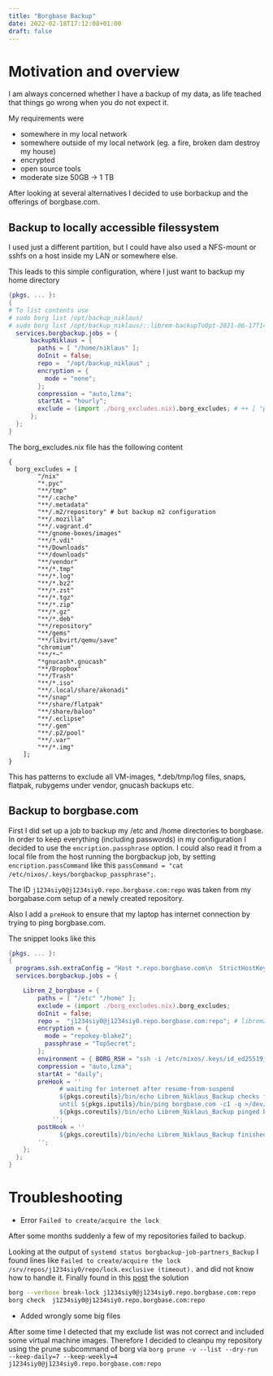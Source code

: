 ```yaml
---
title: "Borgbase Backup"
date: 2022-02-18T17:12:08+01:00
draft: false
---
```


# Motivation and overview

I am always concerned whether I have a backup of my data, as life teached
that things go wrong when you do not expect it.

My requirements were
  * somewhere in my local network
  * somewhere outside of my local network (eg. a fire, broken dam destroy my house)
  * encrypted
  * open source tools
  * moderate size 50GB -> 1 TB

After looking at several alternatives I decided to use borbackup and the offerings
of borgbase.com.

## Backup to locally accessible filessystem

I used just a different partition, but I could have also used a NFS-mount or
sshfs on a host inside my LAN or somewhere else.

This leads to this simple configuration, where I just want to backup my
home directory


```nix
{pkgs, ... }:
{
# To list contents use
# sudo borg list /opt/backup_niklaus/
# sudo borg list /opt/backup_niklaus/::librem-backupToOpt-2021-06-17T14:00:43
  services.borgbackup.jobs = {
      backupNiklaus = {
        paths = [ "/home/niklaus" ];
        doInit = false;
        repo = 	"/opt/backup_niklaus" ;
        encryption = {
          mode = "none";
        };
        compression = "auto,lzma";
        startAt = "hourly";
        exclude = (import ./borg_excludes.nix).borg_excludes; # ++ [ "pp:/home/niklaus/work";
      };
  };
}
```

The borg_excludes.nix file has the following content
```
{
  borg_excludes = [
        "/nix"
        "*.pyc"
        "**/tmp"
        "**/.cache"
        "**/.metadata"
        "**/.m2/repository" # but backup m2 configuration
        "**/.mozilla"
        "**/.vagrant.d"
        "**/gnome-boxes/images"
        "**/*.vdi"
        "**/Downloads"
        "**/downloads"
        "**/vendor"
        "**/*.tmp"
        "**/*.log"
        "**/*.bz2"
        "**/*.zst"
        "**/*.tgz"
        "**/*.zip"
        "**/*.gz"
        "**/*.deb"
        "**/repository"
        "**/gems"
        "**/libvirt/qemu/save"
        "chromium"
        "**/*~"
        "*gnucash*.gnucash"
        "**/Dropbox"
        "**/Trash"
        "**/*.iso"
        "**/.local/share/akonadi"
        "**/snap"
        "**/share/flatpak"
        "**/share/baloo"
        "**/.eclipse"
        "**/.gem"
        "**/.p2/pool"
        "**/.var"
        "**/*.img"
    ];
}
```
This has patterns to exclude all VM-images, *.deb/tmp/log files, snaps, flatpak,
rubygems under vendor, gnucash backups etc.

## Backup to borgbase.com

First I did set up a job to backup my /etc and /home directories to borgbase.
In order to keep everything (including passwords) in my configuration I decided
to use the `encription.passphrase` option. I could also read it from a local
file from the host running the borgbackup job, by setting `encription.passCommand`
like this  `passCommand = "cat /etc/nixos/.keys/borgbackup_passphrase";`.

The ID `j1234siy0@j1234siy0.repo.borgbase.com:repo` was taken from my borgabase.com
setup of a newly created repository.

Also I add a `preHook` to ensure that my laptop has internet connection by
trying to ping borgbase.com.

The snippet looks like this

```nix
{pkgs, ... }:
{
  programs.ssh.extraConfig = "Host *.repo.borgbase.com\n  StrictHostKeyChecking=accept-new" ;
  services.borgbackup.jobs = {

    Librem_2_borgbase = {
        paths = [ "/etc" "/home" ];
        exclude = (import ./borg_excludes.nix).borg_excludes;
        doInit = false;
        repo =  "j1234siy0@j1234siy0.repo.borgbase.com:repo"; # librem2
        encryption = {
          mode = "repokey-blake2";
          passphrase = "TopSecret";
        };
        environment = { BORG_RSH = "ssh -i /etc/nixos/.keys/id_ed25519_borgbackup"; };
        compression = "auto,lzma";
        startAt = "daily";
        preHook = ''
              # waiting for internet after resume-from-suspend
              ${pkgs.coreutils}/bin/echo Librem_Niklaus_Backup checks for borgbase.com
              until ${pkgs.iputils}/bin/ping borgbase.com -c1 -q >/dev/null; do :; done
              ${pkgs.coreutils}/bin/echo Librem_Niklaus_Backup pinged borgbase.com
            '';
        postHook = ''
              ${pkgs.coreutils}/bin/echo Librem_Niklaus_Backup finished
        '';
    };
  };
}
```

# Troubleshooting

  * Error `Failed to create/acquire the lock`

After some months suddenly a few of my repositories failed to backup.

Looking at the output of `systemd status borgbackup-job-partners_Backup` I found
lines like `Failed to create/acquire the lock /srv/repos/j1234siy0/repo/lock.exclusive (timeout).`
and did not know how to handle it. Finally found in this [post](https://medium.com/macoclock/backing-up-with-borg-on-mac-os-x-fcac50df5188) the solution

```bash
borg --verbose break-lock j1234siy0@j1234siy0.repo.borgbase.com:repo
borg check  j1234siy0@j1234siy0.repo.borgbase.com:repo
```

  * Added wrongly some big files

After some time I detected that my exclude list was not correct and included
some virtual machine images. Therefore I decided to cleanpu my repository using
the prune subcommand of borg via  `borg prune -v --list --dry-run --keep-daily=7 --keep-weekly=4 j1234siy0@j1234siy0.repo.borgbase.com:repo`

